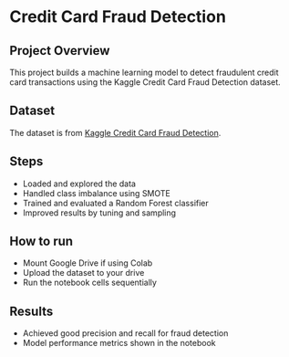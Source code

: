 # Credit Card Fraud Detection

## Project Overview
This project builds a machine learning model to detect fraudulent credit card transactions using the Kaggle Credit Card Fraud Detection dataset.

## Dataset
The dataset is from [Kaggle Credit Card Fraud Detection](https://www.kaggle.com/datasets/mlg-ulb/creditcardfraud).

## Steps
- Loaded and explored the data  
- Handled class imbalance using SMOTE  
- Trained and evaluated a Random Forest classifier  
- Improved results by tuning and sampling  

## How to run
- Mount Google Drive if using Colab  
- Upload the dataset to your drive  
- Run the notebook cells sequentially  

## Results
- Achieved good precision and recall for fraud detection  
- Model performance metrics shown in the notebook  
